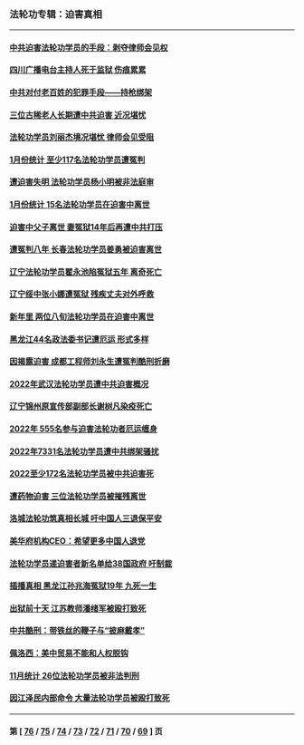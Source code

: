 ### 法轮功专辑：迫害真相
---
#### [中共迫害法轮功学员的手段：剥夺律师会见权](../../pages/nf4379/n13929748.md) 
#### [四川广播电台主持人死于监狱 伤痕累累](../../pages/nf4379/n13929027.md) 
#### [中共对付老百姓的犯罪手段——持枪绑架](../../pages/nf4379/n13926448.md) 
#### [三位古稀老人长期遭中共迫害 近况堪忧](../../pages/nf4379/n13924554.md) 
#### [法轮功学员刘丽杰境况堪忧 律师会见受阻](../../pages/nf4379/n13924569.md) 
#### [1月份统计 至少117名法轮功学员遭冤判](../../pages/nf4379/n13924061.md) 
#### [遭迫害失明 法轮功学员杨小明被非法庭审](../../pages/nf4379/n13920152.md) 
#### [1月份统计 15名法轮功学员在迫害中离世](../../pages/nf4379/n13922556.md) 
#### [迫害中父子离世 妻冤狱14年后再遭中共打压](../../pages/nf4379/n13920995.md) 
#### [遭冤判八年 长春法轮功学员姜勇被迫害离世](../../pages/nf4379/n13919478.md) 
#### [辽宁法轮功学员翟永池陷冤狱五年 离奇死亡](../../pages/nf4379/n13916049.md) 
#### [辽宁绥中张小娜遭冤狱 残疾丈夫对外呼救](../../pages/nf4379/n13915683.md) 
#### [新年里 两位八旬法轮功学员在迫害中离世](../../pages/nf4379/n13915319.md) 
#### [黑龙江44名政法委书记遭厄运 形式多样](../../pages/nf4379/n13909467.md) 
#### [因揭露迫害 成都工程师刘永生遭冤判酷刑折磨](../../pages/nf4379/n13907678.md) 
#### [2022年武汉法轮功学员遭中共迫害概况](../../pages/nf4379/n13906471.md) 
#### [辽宁锦州原宣传部副部长谢树凡染疫死亡](../../pages/nf4379/n13904044.md) 
#### [2022年 555名参与迫害法轮功者厄运缠身](../../pages/nf4379/n13903134.md) 
#### [2022年7331名法轮功学员遭中共绑架骚扰](../../pages/nf4379/n13901725.md) 
#### [2022至少172名法轮功学员被中共迫害死](../../pages/nf4379/n13900831.md) 
#### [遭药物迫害 三位法轮功学员被摧残离世](../../pages/nf4379/n13893822.md) 
#### [洛城法轮功筑真相长城 吁中国人三退保平安](../../pages/nf4379/n13892471.md) 
#### [美华府机构CEO：希望更多中国人退党](../../pages/nf4379/n13890897.md) 
#### [法轮功学员递迫害者新名单给38国政府 吁制裁](../../pages/nf4379/n13891149.md) 
#### [插播真相 黑龙江孙兆海冤狱19年 九死一生](../../pages/nf4379/n13889193.md) 
#### [出狱前十天 江苏教师潘绪军被殴打致死](../../pages/nf4379/n13888230.md) 
#### [中共酷刑：带铁丝的鞭子与“披麻戴孝”](../../pages/nf4379/n13887863.md) 
#### [佩洛西：美中贸易不能和人权脱钩](../../pages/nf4379/n13884884.md) 
#### [11月统计 26位法轮功学员被非法判刑](../../pages/nf4379/n13884724.md) 
#### [因江泽民内部命令 大量法轮功学员被殴打致死](../../pages/nf4379/n13877409.md) 

---
#### 第 [ [76](./76.md) / [75](./75.md) / [74](./74.md) / [73](./73.md) / [72](./72.md) / [71](./71.md) / [70](./70.md) / [69](./69.md) ] 页
